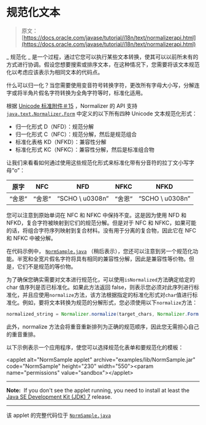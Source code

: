 # 规范化文本

> 原文： [https://docs.oracle.com/javase/tutorial/i18n/text/normalizerapi.html](https://docs.oracle.com/javase/tutorial/i18n/text/normalizerapi.html)

_ 规范化 _ 是一个过程，通过它您可以执行某些文本转换，使其可以以前所未有的方式进行协调。假设您想要搜索或排序文本，在这种情况下，您需要将该文本规范化以考虑应该表示为相同文本的代码点。

什么可以归一化？当您需要使用变音符号转换字符，更改所有字母大小写，分解连字或将半角片假名字符转换为全角字符等时，标准化适用。

根据 [Unicode 标准附件＃15](http://www.unicode.org/reports/tr15/) ，Normalizer 的 API 支持 [`java.text.Normalizer.Form`](https://docs.oracle.com/javase/8/docs/api/java/text/Normalizer.Form.html) 中定义的以下所有四种 Unicode 文本规范化形式：

*   归一化形式 D（NFD）：规范分解
*   归一化形式 C（NFC）：规范分解，然后是规范组合
*   标准化表格 KD（NFKD）：兼容性分解
*   标准化形式 KC（NFKC）：兼容性分解，然后是标准组合物

让我们来看看如何通过使用这些规范化形式来标准化带有分音符的拉丁文小写字母“o”：

| 原字 | NFC | NFD | NFKC | NFKD |
| --- | --- | --- | --- | --- |
| “舍恩” | “舍恩” | “SCHO \ u0308n” | “舍恩” | “SCHO \ u0308n” |

您可以注意到原始单词在 NFC 和 NFKC 中保持不变。这是因为使用 NFD 和 NFKD，复合字符被映射到它们的规范分解。但是对于 NFC 和 NFKC，如果可能的话，将组合字符序列映射到复合材料。没有用于分离的复合物，因此它在 NFC 和 NFKC 中被分解。

在代码示例中， [`NormSample.java`](examples/NormSample.java) （稍后表示），您还可以注意到另一个规范化功能。半宽和全宽片假名字符将具有相同的兼容性分解，因此是兼容性等价物。但是，它们不是规范的等价物。

为了确保您确实需要对文本进行规范化，可以使用`isNormalized`方法确定给定的 char 值序列是否已标准化。如果此方法返回 false，则表示您必须对此序列进行标准化，并且应使用`normalize`方法，该方法根据指定的标准化形式对`char`值进行标准化。例如，要将文本转换为规范的分解形式，您必须使用以下`normalize`方法：

```java
normalized_string = Normalizer.normalize(target_chars, Normalizer.Form.NFD);

```

此外，normalize 方法会将重音重新排列为正确的规范顺序，因此您无需担心自己的重音重排。

以下示例表示一个应用程序，使您可以选择规范化表单和要规范化的模板：

&lt;applet alt="NormSample applet" archive="examples/lib/NormSample.jar" code="NormSample" height="230" width="550"&gt;&lt;param name="permissions" value="sandbox"&gt;&lt;/applet&gt;

* * *

**Note:**  If you don't see the applet running, you need to install at least the [Java SE Development Kit (JDK) 7](http://www.oracle.com/technetwork/java/javase/downloads/index.html) release.

* * *

该 applet 的完整代码位于 [`NormSample.java`](examples/NormSample.java)